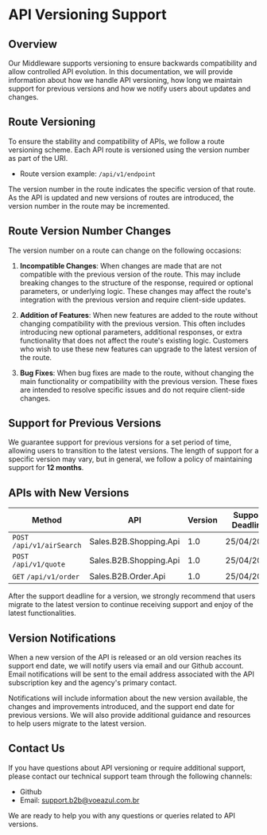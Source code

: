 # API Versioning Support

## Overview
Our Middleware supports versioning to ensure backwards compatibility and allow controlled API evolution. In this documentation, we will provide information about how we handle API versioning, how long we maintain support for previous versions and how we notify users about updates and changes.

## Route Versioning
To ensure the stability and compatibility of APIs, we follow a route versioning scheme. Each API route is versioned using the version number as part of the URI.

- Route version example: `/api/v1/endpoint`

The version number in the route indicates the specific version of that route. As the API is updated and new versions of routes are introduced, the version number in the route may be incremented.

## Route Version Number Changes
The version number on a route can change on the following occasions:

1. **Incompatible Changes**: When changes are made that are not compatible with the previous version of the route. This may include breaking changes to the structure of the response, required or optional parameters, or underlying logic. These changes may affect the route's integration with the previous version and require client-side updates.

2. **Addition of Features**: When new features are added to the route without changing compatibility with the previous version. This often includes introducing new optional parameters, additional responses, or extra functionality that does not affect the route's existing logic. Customers who wish to use these new features can upgrade to the latest version of the route.

3. **Bug Fixes**: When bug fixes are made to the route, without changing the main functionality or compatibility with the previous version. These fixes are intended to resolve specific issues and do not require client-side changes.

## Support for Previous Versions
We guarantee support for previous versions for a set period of time, allowing users to transition to the latest versions. The length of support for a specific version may vary, but in general, we follow a policy of maintaining support for __12 months__.

## APIs with New Versions
|Method                      |API                     | Version |Support Deadline  |
|----------------------------|------------------------|---------|------------------|
|`POST` `/api/v1/airSearch`  |Sales.B2B.Shopping.Api  | 1.0     | 25/04/2025       |
|`POST` `/api/v1/quote`      |Sales.B2B.Shopping.Api  | 1.0     | 25/04/2025       |  
|`GET` `/api/v1/order`       |Sales.B2B.Order.Api     | 1.0     | 25/04/2025       |

After the support deadline for a version, we strongly recommend that users migrate to the latest version to continue receiving support and enjoy of the latest functionalities.

## Version Notifications
When a new version of the API is released or an old version reaches its support end date, we will notify users via email and our Github account. Email notifications will be sent to the email address associated with the API subscription key and the agency's primary contact.

Notifications will include information about the new version available, the changes and improvements introduced, and the support end date for previous versions. We will also provide additional guidance and resources to help users migrate to the latest version.

## Contact Us
If you have questions about API versioning or require additional support, please contact our technical support team through the following channels:

- Github
- Email: support.b2b@voeazul.com.br

We are ready to help you with any questions or queries related to API versions.

